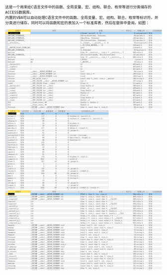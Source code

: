 	这是一个用来给C语言文件中的函数、全局变量、宏、结构、联合、枚举等进行分类储存的ACCESS数据库。
	内置的VBA可以自动处理C语言文件中的函数、全局变量、宏、结构、联合、枚举等标识符，并分类进行储存，同时可以将函数和宏的表加入一个标准库表，然后在窗体中查询。如图：
![Image text](https://github.com/lindorx/C-/blob/master/%E6%9F%A5%E8%AF%A2%E8%AE%BE%E8%AE%A14.jpg)
![Image text](https://github.com/lindorx/C-/blob/master/%E6%9F%A5%E8%AF%A2%E8%AE%BE%E8%AE%A15.jpg)
![Image text](https://github.com/lindorx/C-/blob/master/%E6%9F%A5%E8%AF%A2%E8%AE%BE%E8%AE%A19.jpg)
